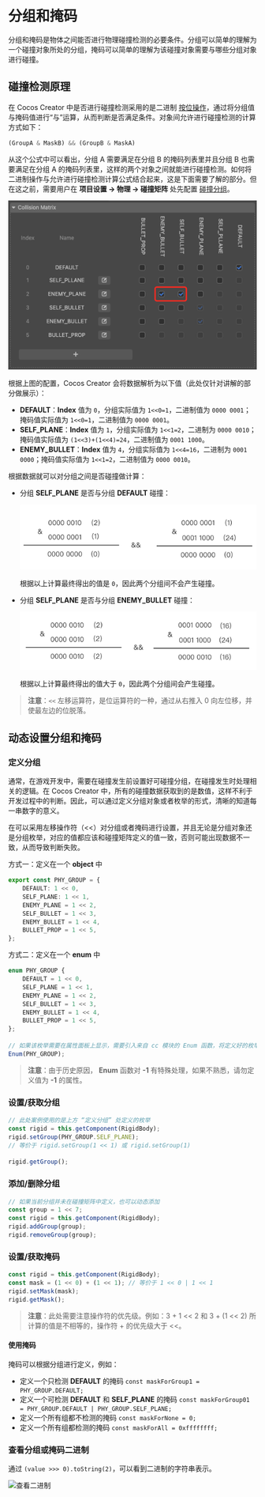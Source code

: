 # 分组和掩码

分组和掩码是物体之间能否进行物理碰撞检测的必要条件。分组可以简单的理解为一个碰撞对象所处的分组，掩码可以简单的理解为该碰撞对象需要与哪些分组对象进行碰撞。

## 碰撞检测原理

在 Cocos Creator 中是否进行碰撞检测采用的是二进制 [按位操作](https://www.w3school.com.cn/js/js_bitwise.asp)，通过将分组值与掩码值进行“与”运算，从而判断是否满足条件。对象间允许进行碰撞检测的计算方式如下：

```ts
(GroupA & MaskB) && (GroupB & MaskA)
```

从这个公式中可以看出，分组 A 需要满足在分组 B 的掩码列表里并且分组 B 也需要满足在分组 A 的掩码列表里，这样的两个对象之间就能进行碰撞检测。如何将二进制操作与允许进行碰撞检测计算公式结合起来，这是下面需要了解的部分。但在这之前，需要用户在 **项目设置  -> 物理 -> 碰撞矩阵** 处先配置 [碰撞分组](physics-configs.md#碰撞矩阵)。

![set-collider-config](img/set-collider-config.png)

根据上图的配置，Cocos Creator 会将数据解析为以下值（此处仅针对讲解的部分做展示）：

- **DEFAULT**：**Index** 值为 `0`，分组实际值为 `1<<0=1`，二进制值为 `0000 0001`；掩码值实际值为 `1<<0=1`，二进制值为 `0000 0001`。
- **SELF_PLANE**：**Index** 值为 `1`，分组实际值为 `1<<1=2`，二进制为 `0000 0010`；掩码值实际值为 `(1<<3)+(1<<4)=24`，二进制值为 `0001 1000`。
- **ENEMY_BULLET**：**Index** 值为 `4`，分组实际值为 `1<<4=16`，二进制为 `0001 0000`；掩码值实际值为 `1<<1=2`，二进制值为 `0000 0010`。

根据数据就可以对分组之间是否碰撞做计算：

- 分组 **SELF_PLANE** 是否与分组 **DEFAULT** 碰撞：

  ![cant-collider](img/cant-collider.png)

  根据以上计算最终得出的值是 `0`，因此两个分组间不会产生碰撞。

- 分组 **SELF_PLANE** 是否与分组 **ENEMY_BULLET** 碰撞：

  ![can-collider](img/can-collider.png)

  根据以上计算最终得出的值大于 `0`，因此两个分组间会产生碰撞。

> **注意**：`<<` 左移运算符，是位运算符的一种，通过从右推入 0 向左位移，并使最左边的位脱落。

## 动态设置分组和掩码

### 定义分组

通常，在游戏开发中，需要在碰撞发生前设置好可碰撞分组，在碰撞发生时处理相关的逻辑。在 Cocos Creator 中，所有的碰撞数据获取到的是数值，这样不利于开发过程中的判断。因此，可以通过定义分组对象或者枚举的形式，清晰的知道每一串数字的意义。

在可以采用左移操作符（<<）对分组或者掩码进行设置，并且无论是分组对象还是分组枚举，对应的值都应该和碰撞矩阵定义的值一致，否则可能出现数据不一致，从而导致判断失败。

方式一：定义在一个 **object** 中

```ts
export const PHY_GROUP = {
    DEFAULT: 1 << 0,
    SELF_PLANE: 1 << 1,
    ENEMY_PLANE = 1 << 2,
    SELF_BULLET = 1 << 3,
    ENEMY_BULLET = 1 << 4,
    BULLET_PROP = 1 << 5,
};
```

方式二：定义在一个 **enum** 中

```ts
enum PHY_GROUP {
    DEFAULT = 1 << 0,
    SELF_PLANE = 1 << 1,
    ENEMY_PLANE = 1 << 2,
    SELF_BULLET = 1 << 3,
    ENEMY_BULLET = 1 << 4,
    BULLET_PROP = 1 << 5,
};

// 如果该枚举需要在属性面板上显示，需要引入来自 cc 模块的 Enum 函数，将定义好的枚举注册到编辑器中
Enum(PHY_GROUP);
```

> **注意**：由于历史原因， **Enum** 函数对 **-1** 有特殊处理，如果不熟悉，请勿定义值为 **-1** 的属性。

### 设置/获取分组

```ts
// 此处案例使用的是上方 “定义分组” 处定义的枚举
const rigid = this.getComponent(RigidBody);
rigid.setGroup(PHY_GROUP.SELF_PLANE);
// 等价于 rigid.setGroup(1 << 1) 或 rigid.setGroup(1)

rigid.getGroup();
```

### 添加/删除分组

```ts
// 如果当前分组并未在碰撞矩阵中定义，也可以动态添加
const group = 1 << 7;
const rigid = this.getComponent(RigidBody);
rigid.addGroup(group);
rigid.removeGroup(group);
```

### 设置/获取掩码

```ts
const rigid = this.getComponent(RigidBody);
const mask = (1 << 0) + (1 << 1); // 等价于 1 << 0 | 1 << 1
rigid.setMask(mask);
rigid.getMask();
```

> **注意**：此处需要注意操作符的优先级。例如：3 + 1 << 2 和 3 + (1 << 2) 所计算的值是不相等的，操作符 + 的优先级大于 <<。

#### 使用掩码

掩码可以根据分组进行定义，例如：

- 定义一个只检测 **DEFAULT** 的掩码 `const maskForGroup1 = PHY_GROUP.DEFAULT;`
- 定义一个可检测 **DEFAULT** 和 **SELF_PLANE** 的掩码 `const maskForGroup01 = PHY_GROUP.DEFAULT | PHY_GROUP.SELF_PLANE;`
- 定义一个所有组都不检测的掩码 `const maskForNone = 0;`
- 定义一个所有组都检测的掩码 `const maskForAll = 0xffffffff;`

### 查看分组或掩码二进制

通过 `(value >>> 0).toString(2)`，可以看到二进制的字符串表示。

![查看二进制](img/mask-all.jpg)
